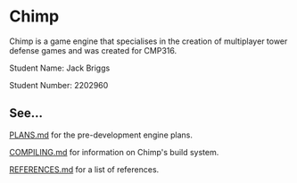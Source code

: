 # Chimp

Chimp is a game engine that specialises in the creation of multiplayer tower defense games and was created for CMP316.

Student Name: Jack Briggs

Student Number: 2202960

## See...
[PLANS.md](PLANS.md) for the pre-development engine plans.

[COMPILING.md](COMPILING.md) for information on Chimp's build system.

[REFERENCES.md](REFERENCES.md) for a list of references.